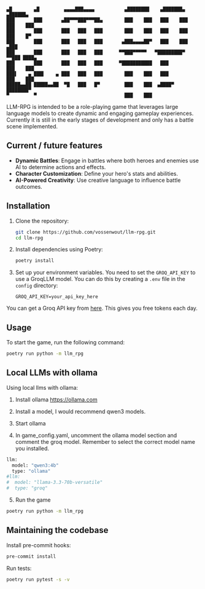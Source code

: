 ```

▄█        ▄█         ▄▄▄▄███▄▄▄▄           ▄████████    ▄███████▄    ▄██████▄
███       ███       ▄██▀▀▀███▀▀▀██▄        ███    ███   ███    ███   ███    ███
███       ███       ███   ███   ███        ███    ███   ███    ███   ███    █▀
███       ███       ███   ███   ███       ▄███▄▄▄▄██▀   ███    ███  ▄███
███       ███       ███   ███   ███      ▀▀███▀▀▀▀▀   ▀█████████▀  ▀▀███ ████▄
███       ███       ███   ███   ███      ▀███████████   ███          ███    ███
███▌    ▄ ███▌    ▄ ███   ███   ███        ███    ███   ███          ███    ███
█████▄▄██ █████▄▄██  ▀█   ███   █▀         ███    ███  ▄████▀        ████████▀
▀         ▀                                ███    ███
```

LLM-RPG is intended to be a role-playing game that leverages large language models to create dynamic and engaging gameplay experiences. Currently it is still in the early stages of development and only has a battle scene implemented.

## Current / future features

- **Dynamic Battles**: Engage in battles where both heroes and enemies use AI to determine actions and effects.
- **Character Customization**: Define your hero's stats and abilities.
- **AI-Powered Creativity**: Use creative language to influence battle outcomes.

## Installation

1. Clone the repository:

   ```bash
   git clone https://github.com/vossenwout/llm-rpg.git
   cd llm-rpg
   ```

2. Install dependencies using Poetry:

   ```bash
   poetry install
   ```

3. Set up your environment variables. You need to set the `GROQ_API_KEY` to use a GroqLLM model. You can do this by creating a `.env` file in the `config` directory:

   ```plaintext
   GROQ_API_KEY=your_api_key_here
   ```

You can get a Groq API key from [here](https://groq.com/). This gives you free tokens each day.

## Usage

To start the game, run the following command:

```bash
poetry run python -m llm_rpg
```

## Local LLMs with ollama

Using local llms with ollama:

1. Install ollama https://ollama.com

2. Install a model, I would recommend qwen3 models.

3. Start ollama

4. In game_config.yaml, uncomment the ollama model section and comment the groq model. Remember to select the correct model name you installed.

```bash
llm:
  model: "qwen3:4b"
  type: "ollama"
#llm:
#  model: "llama-3.3-70b-versatile"
#  type: "groq"
```

5. Run the game

```bash
poetry run python -m llm_rpg
```

## Maintaining the codebase

Install pre-commit hooks:

```bash
pre-commit install
```

Run tests:

```bash
poetry run pytest -s -v
```
